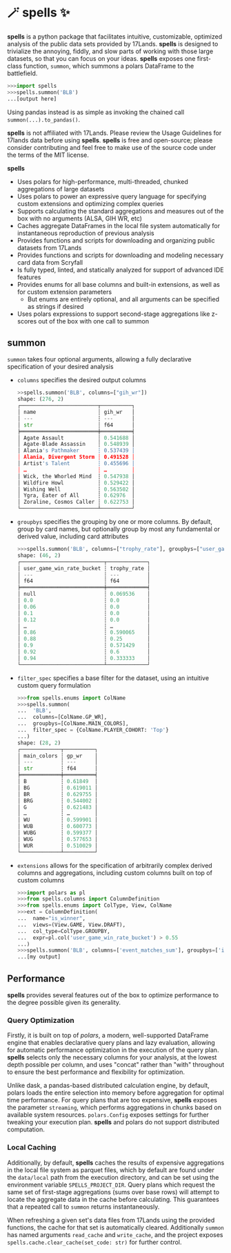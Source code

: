 # 🪄 spells ✨

**spells** is a python package that facilitates intuitive, customizable, optimized analysis of the public data sets provided by 17Lands. **spells** is designed to trivialize the annoying, fiddly, and slow parts of working with those large datasets, so that you can focus on your ideas. **spells** exposes one first-class function, `summon`, which summons a polars DataFrame to the battlefield.

```python
>>>import spells
>>>spells.summon('BLB')
...[output here]
```

Using pandas instead is as simple as invoking the chained call `summon(...).to_pandas()`.

**spells** is not affiliated with 17Lands. Please review the Usage Guidelines for 17lands data before using **spells**. **spells** is free and open-source; please consider contributing and feel free to make use of the source code under the terms of the MIT license.

**spells**
- Uses polars for high-performance, multi-threaded, chunked aggregations of large datasets
- Uses polars to power an expressive query language for specifying custom extensions and optimizing complex queries
- Supports calculating the standard aggregations and measures out of the box with no arguments (ALSA, GIH WR, etc)
- Caches aggregate DataFrames in the local file system automatically for instantaneous reproduction of previous analysis
- Provides functions and scripts for downloading and organizing public datasets from 17Lands
- Provides functions and scripts for downloading and modeling necessary card data from Scryfall
- Is fully typed, linted, and statically analyzed for support of advanced IDE features
- Provides enums for all base columns and built-in extensions, as well as for custom extension parameters
  - But enums are entirely optional, and all arguments can be specified as strings if desired
- Uses polars expressions to support second-stage aggregations like z-scores out of the box with one call to summon

## summon
`summon` takes four optional arguments, allowing a fully declarative specification of your desired analysis
  - `columns` specifies the desired output columns
    ```python
    >>spells.summon('BLB', columns=["gih_wr"])
    shape: (276, 2)
    ┌─────────────────────────┬──────────┐
    │ name                    ┆ gih_wr   │
    │ ---                     ┆ ---      │
    │ str                     ┆ f64      │
    ╞═════════════════════════╪══════════╡
    │ Agate Assault           ┆ 0.541688 │
    │ Agate-Blade Assassin    ┆ 0.548939 │
    │ Alania's Pathmaker      ┆ 0.537439 │
    │ Alania, Divergent Storm ┆ 0.491528 │
    │ Artist's Talent         ┆ 0.455696 │
    │ …                       ┆ …        │
    │ Wick, the Whorled Mind  ┆ 0.547938 │
    │ Wildfire Howl           ┆ 0.529422 │
    │ Wishing Well            ┆ 0.563502 │
    │ Ygra, Eater of All      ┆ 0.62976  │
    │ Zoraline, Cosmos Caller ┆ 0.622753 │
    └─────────────────────────┴──────────┘
    ```
  - `groupbys` specifies the grouping by one or more columns. By default, group by card names, but optionally group by most any fundamental or derived value, including card attributes
    ```python
    >>>spells.summon('BLB', columns=["trophy_rate"], groupbys=["user_game_win_rate_bucket"])
    shape: (46, 2)
    ┌───────────────────────────┬─────────────┐
    │ user_game_win_rate_bucket ┆ trophy_rate │
    │ ---                       ┆ ---         │
    │ f64                       ┆ f64         │
    ╞═══════════════════════════╪═════════════╡
    │ null                      ┆ 0.069536    │
    │ 0.0                       ┆ 0.0         │
    │ 0.06                      ┆ 0.0         │
    │ 0.1                       ┆ 0.0         │
    │ 0.12                      ┆ 0.0         │
    │ …                         ┆ …           │
    │ 0.86                      ┆ 0.590065    │
    │ 0.88                      ┆ 0.25        │
    │ 0.9                       ┆ 0.571429    │
    │ 0.92                      ┆ 0.6         │
    │ 0.94                      ┆ 0.333333    │
    └───────────────────────────┴─────────────┘
    ```
  - `filter_spec` specifies a base filter for the dataset, using an intuitive custom query formulation
    ```python
    >>>from spells.enums import ColName
    >>>spells.summon(
    ...  'BLB',
    ...  columns=[ColName.GP_WR],
    ...  groupbys=[ColName.MAIN_COLORS],
    ...  filter_spec = {ColName.PLAYER_COHORT: 'Top'}
    ...)
    shape: (28, 2)
    ┌─────────────┬──────────┐
    │ main_colors ┆ gp_wr    │
    │ ---         ┆ ---      │
    │ str         ┆ f64      │
    ╞═════════════╪══════════╡
    │ B           ┆ 0.61849  │
    │ BG          ┆ 0.619011 │
    │ BR          ┆ 0.629755 │
    │ BRG         ┆ 0.544002 │
    │ G           ┆ 0.621483 │
    │ …           ┆ …        │
    │ WU          ┆ 0.599901 │
    │ WUB         ┆ 0.600773 │
    │ WUBG        ┆ 0.599377 │
    │ WUG         ┆ 0.577653 │
    │ WUR         ┆ 0.510029 │
    └─────────────┴──────────┘
    ```
  - `extensions` allows for the specification of arbitrarily complex derived columns and aggregations, including custom columns built on top of custom columns
    ```python
    >>>import polars as pl
    >>>from spells.columns import ColumnDefinition
    >>>from spells.enums import ColType, View, ColName
    >>>ext = ColumnDefinition(
    ...  name="is_winner",
    ...  views=(View.GAME, View.DRAFT),
    ...  col_type=ColType.GROUPBY,
    ...  expr=pl.col('user_game_win_rate_bucket') > 0.55
    ...)
    >>>spells.summon('BLB', columns=['event_matches_sum'], groupbys=['is_winner'], extensions=[ext])
    ...[my output]
    ```

## Performance

**spells** provides several features out of the box to optimize performance to the degree possible given its generality.

### Query Optimization

Firstly, it is built on top of *polars*, a modern, well-supported DataFrame engine that enables declarative query plans and lazy evaluation, allowing for automatic performance optimization in the execution of the query plan. **spells** selects only the necessary columns for your analysis, at the lowest depth possible per column, and uses "concat" rather than "with" throughout to ensure the best performance and flexibility for optimization. 

Unlike dask, a pandas-based distributed calculation engine, by default, polars loads the entire selection into memory before aggregation for optimal time performance. For query plans that are too expensive, **spells** exposes the parameter `streaming`, which performs aggregations in chunks based on available system resources. `polars.Config` exposes settings for further tweaking your execution plan. **spells** and polars do not support distributed computation.

### Local Caching
Additionally, by default, **spells** caches the results of expensive aggregations in the local file system as parquet files, which by default are found under the `data/local` path from the execution directory, and can be set using the environment variable `SPELLS_PROJECT_DIR`. Query plans which request the same set of first-stage aggregations (sums over base rows) will attempt to locate the aggregate data in the cache before calculating. This guarantees that a repeated call to `summon` returns instantaneously.

When refreshing a given set's data files from 17Lands using the provided functions, the cache for that set is automatically cleared. Additionally `summon` has named arguments `read_cache` and `write_cache`, and the project exposes `spells.cache.clear_cache(set_code: str)` for further control.


